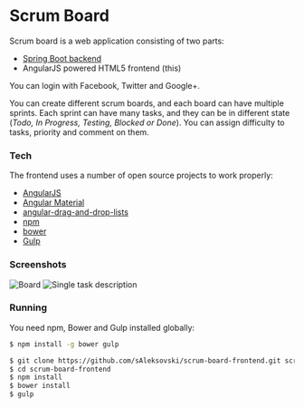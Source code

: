 # Scrum Board

Scrum board is a web application consisting of two parts:

 - [Spring Boot backend](https://github.com/sAleksovski/scrum-board)
 - AngularJS powered HTML5 frontend (this)

You can login with Facebook, Twitter and Google+.

You can create different scrum boards, and each board can have multiple sprints. Each sprint can have many tasks, and they can be in different state (*Todo, In Progress, Testing, Blocked or Done*). You can assign difficulty to tasks, priority and comment on them.

### Tech

The frontend uses a number of open source projects to work properly:

* [AngularJS](https://angularjs.org/)
* [Angular Material](https://material.angularjs.org/)
* [angular-drag-and-drop-lists](https://github.com/marceljuenemann/angular-drag-and-drop-lists)
* [npm](https://www.npmjs.com/)
* [bower](http://bower.io/)
* [Gulp](http://gulpjs.com/)

### Screenshots

![Board](http://i.imgur.com/YDHgWM5.png)
![Single task description](http://i.imgur.com/Y4xM3YJ.png)

### Running

You need npm, Bower and Gulp installed globally:

```sh
$ npm install -g bower gulp
```

```sh
$ git clone https://github.com/sAleksovski/scrum-board-frontend.git scrum-board-frontend
$ cd scrum-board-frontend
$ npm install
$ bower install
$ gulp
```
